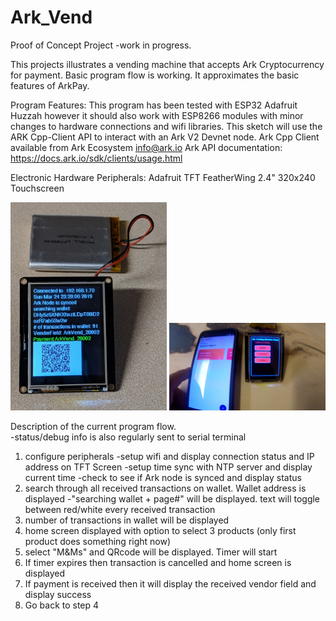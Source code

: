 # Ark_Vend

Proof of Concept Project -work in progress.  

This projects illustrates a vending machine that accepts Ark Cryptocurrency for payment.
Basic program flow is working. It approximates the basic features of ArkPay.

Program Features: 
This program has been tested with ESP32 Adafruit Huzzah however it should also work with ESP8266 modules with minor changes to hardware connections and wifi libraries.
This sketch will use the ARK Cpp-Client API to interact with an Ark V2 Devnet node.
Ark Cpp Client available from Ark Ecosystem <info@ark.io>
Ark API documentation:  https://docs.ark.io/sdk/clients/usage.html

Electronic Hardware Peripherals:
	Adafruit TFT FeatherWing 2.4" 320x240 Touchscreen
    
<img src="TFTscreen2.jpg" alt="240x320 TFT screen" width="250"/>      <img src="ArkVendHomeScreen.jpg" alt="240x320 TFT screen" width="250"/>    



Description of the current program flow.  
-status/debug info is also regularly sent to serial terminal
1. configure peripherals
  -setup wifi and display connection status and IP address on TFT Screen
  -setup time sync with NTP server and display current time
  -check to see if Ark node is synced and display status
2. search through all received transactions on wallet. Wallet address is displayed
  -"searching wallet + page#" will be displayed. text will toggle between red/white every received transaction
3. number of transactions in wallet will be displayed
4. home screen displayed with option to select 3 products (only first product does something right now)
5. select "M&Ms" and QRcode will be displayed.  Timer will start
6. If timer expires then transaction is cancelled and home screen is displayed
7. If payment is received then it will display the received vendor field and display success
8. Go back to step 4
